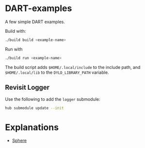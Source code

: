 # DART-examples

A few simple DART examples.

Build with:

```bash
./build build <example-name>
```

Run with

```bash
./build run <example-name>
```

The build script adds `$HOME/.local/include` to the include path, and `$HOME/.local/lib` to the `DYLD_LIBRARY_PATH` variable.

## Revisit Logger

Use the following to add the `logger` submodule:

```bash
hub submodule update --init
```

# Explanations

- [Sphere](https://medium.com/@anthonyjclark/starting-with-dart-dynamic-animation-and-robotics-toolkit-149cbe677c1)
